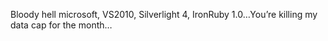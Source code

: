 <!--
id: 517835595
link: http://kevinisom.info/post/517835595/bloody-hell-microsoft-vs2010-silverlight-4
slug: bloody-hell-microsoft-vs2010-silverlight-4
date: Tue Apr 13 2010 20:24:36 GMT+1200 (NZST)
raw: {"blog_name":"kevinisom","id":517835595,"post_url":"http://kevinisom.info/post/517835595/bloody-hell-microsoft-vs2010-silverlight-4","slug":"bloody-hell-microsoft-vs2010-silverlight-4","type":"text","date":"2010-04-13 08:24:36 GMT","timestamp":1271147076,"state":"published","format":"html","reblog_key":"IU1hDUY3","tags":[],"short_url":"http://tmblr.co/Zw68YyUtOjB","highlighted":[],"feed_item":"http://twitter.com/kev_nz/statuses/12091708453","from_feed_id":"650289","note_count":0,"title":null,"body":"<p>Bloody hell microsoft, VS2010, Silverlight 4, IronRuby 1.0&#8230;You&#8217;re killing my data cap for the month&#8230;</p>"}
publish: 2010-04-013
tags: 
title: null
-->


Bloody hell microsoft, VS2010, Silverlight 4, IronRuby 1.0…You’re
killing my data cap for the month…


